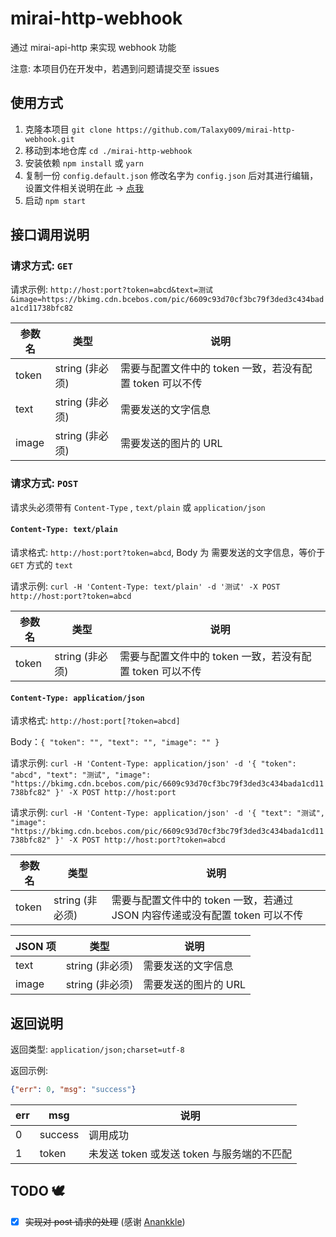 # mirai-http-webhook

通过 mirai-api-http 来实现 webhook 功能

注意: 本项目仍在开发中，若遇到问题请提交至 issues

## 使用方式

1. 克隆本项目 `git clone https://github.com/Talaxy009/mirai-http-webhook.git`
2. 移动到本地仓库 `cd ./mirai-http-webhook`
3. 安装依赖 `npm install` 或 `yarn`
4. 复制一份 `config.default.json` 修改名字为 `config.json` 后对其进行编辑，设置文件相关说明在此 → [点我](./docs/config.md)
5. 启动 `npm start`

## 接口调用说明

### 请求方式: `GET`

请求示例: `http://host:port?token=abcd&text=测试&image=https://bkimg.cdn.bcebos.com/pic/6609c93d70cf3bc79f3ded3c434bada1cd11738bfc82`

| 参数名 | 类型            | 说明                                                     |
| ------ | --------------- | -------------------------------------------------------- |
| token  | string (非必须) | 需要与配置文件中的 token 一致，若没有配置 token 可以不传 |
| text   | string (非必须) | 需要发送的文字信息                                       |
| image  | string (非必须) | 需要发送的图片的 URL                                     |

### 请求方式: `POST`

请求头必须带有 `Content-Type` , `text/plain` 或 `application/json`

#### `Content-Type: text/plain`

请求格式: `http://host:port?token=abcd`, Body 为 需要发送的文字信息，等价于 `GET` 方式的 `text`

请求示例: `curl -H 'Content-Type: text/plain' -d '测试' -X POST http://host:port?token=abcd`

| 参数名 | 类型            | 说明                                                     |
| ------ | --------------- | -------------------------------------------------------- |
| token  | string (非必须) | 需要与配置文件中的 token 一致，若没有配置 token 可以不传 |

#### `Content-Type: application/json`

请求格式: `http://host:port[?token=abcd]`

Body：`{
"token": "",
"text": "",
"image": ""
}`

请求示例: `curl -H 'Content-Type: application/json' -d '{ "token": "abcd", "text": "测试", "image": "https://bkimg.cdn.bcebos.com/pic/6609c93d70cf3bc79f3ded3c434bada1cd11738bfc82" }' -X POST http://host:port`

请求示例: `curl -H 'Content-Type: application/json' -d '{ "text": "测试", "image": "https://bkimg.cdn.bcebos.com/pic/6609c93d70cf3bc79f3ded3c434bada1cd11738bfc82" }' -X POST http://host:port?token=abcd`

| 参数名 | 类型            | 说明                                                     |
| ------ | --------------- | -------------------------------------------------------- |
| token  | string (非必须) | 需要与配置文件中的 token 一致，若通过 JSON 内容传递或没有配置 token 可以不传 |

| JSON 项 | 类型            | 说明                                                     |
| ------ | --------------- | -------------------------------------------------------- |
| text   | string (非必须) | 需要发送的文字信息                                       |
| image  | string (非必须) | 需要发送的图片的 URL                                     |

## 返回说明

返回类型: `application/json;charset=utf-8`

返回示例:

```json
{"err": 0, "msg": "success"}
```

| err | msg     | 说明                                       |
| --- | ------- | ------------------------------------------ |
| 0   | success | 调用成功                                   |
| 1   | token   | 未发送 token 或发送 token 与服务端的不匹配 |

## TODO 🕊

- [x] ~~实现对 post 请求的处理~~ (感谢 [Anankkle](https://github.com/Anankke))
